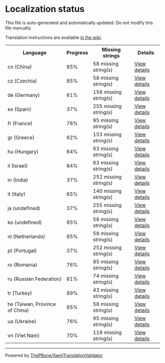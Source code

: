 # Localization status

This file is auto-generated and automatically updated. Do not modify this file manually.

Translation instructions are available [in the wiki](https://github.com/ThePBone/GalaxyBudsClient/wiki/3.-How-to-help-with-translations).

<table>
<tr><th>Language</th><th>Progress</th><th>Missing strings</th><th>Details</th></tr>
<tr><td>cn (China)</td><td>85%</td><td>58 missing string(s)</td><td><a href="cn.md">View details</a></td></tr>
<tr><td>cz (Czechia)</td><td>85%</td><td>58 missing string(s)</td><td><a href="cz.md">View details</a></td></tr>
<tr><td>de (Germany)</td><td>61%</td><td>156 missing string(s)</td><td><a href="de.md">View details</a></td></tr>
<tr><td>es (Spain)</td><td>37%</td><td>255 missing string(s)</td><td><a href="es.md">View details</a></td></tr>
<tr><td>fr (France)</td><td>76%</td><td>95 missing string(s)</td><td><a href="fr.md">View details</a></td></tr>
<tr><td>gr (Greece)</td><td>62%</td><td>153 missing string(s)</td><td><a href="gr.md">View details</a></td></tr>
<tr><td>hu (Hungary)</td><td>84%</td><td>63 missing string(s)</td><td><a href="hu.md">View details</a></td></tr>
<tr><td>il (Israel)</td><td>84%</td><td>63 missing string(s)</td><td><a href="il.md">View details</a></td></tr>
<tr><td>in (India)</td><td>37%</td><td>252 missing string(s)</td><td><a href="in.md">View details</a></td></tr>
<tr><td>it (Italy)</td><td>65%</td><td>140 missing string(s)</td><td><a href="it.md">View details</a></td></tr>
<tr><td>ja (undefined)</td><td>37%</td><td>255 missing string(s)</td><td><a href="ja.md">View details</a></td></tr>
<tr><td>ko (undefined)</td><td>85%</td><td>58 missing string(s)</td><td><a href="ko.md">View details</a></td></tr>
<tr><td>nl (Netherlands)</td><td>85%</td><td>58 missing string(s)</td><td><a href="nl.md">View details</a></td></tr>
<tr><td>pt (Portugal)</td><td>37%</td><td>252 missing string(s)</td><td><a href="pt.md">View details</a></td></tr>
<tr><td>ro (Romania)</td><td>76%</td><td>95 missing string(s)</td><td><a href="ro.md">View details</a></td></tr>
<tr><td>ru (Russian Federation)</td><td>81%</td><td>74 missing string(s)</td><td><a href="ru.md">View details</a></td></tr>
<tr><td>tr (Turkey)</td><td>89%</td><td>43 missing string(s)</td><td><a href="tr.md">View details</a></td></tr>
<tr><td>tw (Taiwan, Province of China)</td><td>85%</td><td>58 missing string(s)</td><td><a href="tw.md">View details</a></td></tr>
<tr><td>ua (Ukraine)</td><td>76%</td><td>95 missing string(s)</td><td><a href="ua.md">View details</a></td></tr>
<tr><td>vn (Viet Nam)</td><td>70%</td><td>119 missing string(s)</td><td><a href="vn.md">View details</a></td></tr>

</table>

__________

Powered by [ThePBone/XamlTranslationValidator](https://github.com/ThePBone/XamlTranslationValidator)